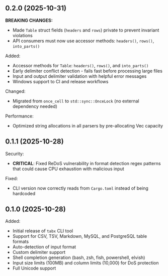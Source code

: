 ## 0.2.0 (2025-10-31)

**BREAKING CHANGES:**

- Made `Table` struct fields (`headers` and `rows`) private to prevent invariant violations
- API consumers must now use accessor methods: `headers()`, `rows()`, `into_parts()`

Added:

- Accessor methods for `Table`: `headers()`, `rows()`, and `into_parts()`
- Early delimiter conflict detection - fails fast before processing large files
- Input and output delimiter validation with helpful error messages
- Windows support to CI and release workflows

Changed:

- Migrated from `once_cell` to `std::sync::OnceLock` (no external dependency needed)

Performance:

- Optimized string allocations in all parsers by pre-allocating Vec capacity

## 0.1.1 (2025-10-28)

Security:

- **CRITICAL**: Fixed ReDoS vulnerability in format detection regex patterns that could cause CPU exhaustion with malicious input

Fixed:

- CLI version now correctly reads from `Cargo.toml` instead of being hardcoded

## 0.1.0 (2025-10-28)

Added:

- Initial release of `tabx` CLI tool
- Support for CSV, TSV, Markdown, MySQL, and PostgreSQL table formats
- Auto-detection of input format
- Custom delimiter support
- Shell completion generation (bash, zsh, fish, powershell, elvish)
- Input size limits (100MB) and column limits (10,000) for DoS protection
- Full Unicode support
